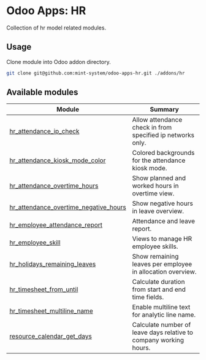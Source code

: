 # Odoo Apps: HR

Collection of hr model related modules.

## Usage

Clone module into Odoo addon directory.

```bash
git clone git@github.com:mint-system/odoo-apps-hr.git ./addons/hr
```

## Available modules

| Module | Summary |
| --- | --- |
| [hr_attendance_ip_check](hr_attendance_ip_check) |         Allow attendance check in from specified ip networks only. |
| [hr_attendance_kiosk_mode_color](hr_attendance_kiosk_mode_color) |         Colored backgrounds for the attendance kiosk mode. |
| [hr_attendance_overtime_hours](hr_attendance_overtime_hours) |         Show planned and worked hours in overtime view. |
| [hr_attendance_overtime_negative_hours](hr_attendance_overtime_negative_hours) |         Show negative hours in leave overview. |
| [hr_employee_attendance_report](hr_employee_attendance_report) |         Attendance and leave report. |
| [hr_employee_skill](hr_employee_skill) |         Views to manage HR employee skills. |
| [hr_holidays_remaining_leaves](hr_holidays_remaining_leaves) |         Show remaining leaves per employee in allocation overview. |
| [hr_timesheet_from_until](hr_timesheet_from_until) |         Calculate duration from start and end time fields. |
| [hr_timesheet_multiline_name](hr_timesheet_multiline_name) |         Enable multiline text for analytic line name. |
| [resource_calendar_get_days](resource_calendar_get_days) |         Calculate number of leave days relative to company working hours. |
